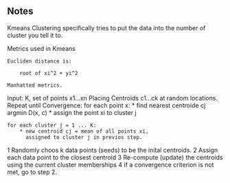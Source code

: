 ## Notes

Kmeans Clustering specifically tries to put the data into the number of cluster you tell it to.

Metrics used in Kmeans

    Eucliden distance is: 

        root of xi^2 + yi^2

    Manhatted metrics.

Input: K, set of points x1...xn
Placing Centroids c1...ck at random locations.
Repeat until Convergence:
    for each point x:
        * find nearest centroide cj   argmin D(x, c)
        * assign the point xi to cluster j

    for each cluster j = 1 ... K:
        * new centroid cj = mean of all points xi,
          assigned to cluster j in previos step.

    
1 Randomly choos k data points (seeds) to be the inital centroids.
2 Assign each data point to the closest centroid
3 Re-compute (update) the centroids using the current cluster memberships
4 if a convergence criterion is not met, go to step 2.

